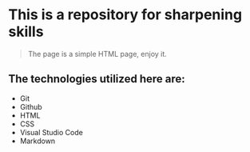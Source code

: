 # This is a repository for sharpening skills

> The page is a simple HTML page, enjoy it.

## The technologies utilized here are:
+ Git
+ Github
+ HTML
+ CSS
+ Visual Studio Code
+ Markdown 